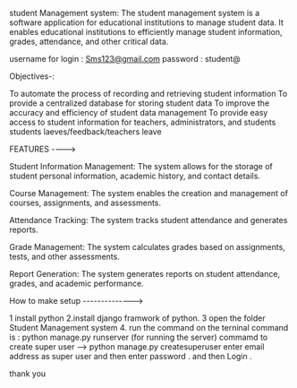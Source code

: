 student Management system: The student management system is a software application for educational institutions to manage student data. It enables educational institutions to efficiently manage student information, grades, attendance, and other critical data.



username for login : Sms123@gmail.com
password : student@


Objectives-:

To automate the process of recording and retrieving student information
To provide a centralized database for storing student data
To improve the accuracy and efficiency of student data management
To provide easy access to student information for teachers, administrators, and students
students laeves/feedback/teachers leave


FEATURES ---->

Student Information Management: The system allows for the storage of student personal information, academic history, and contact details.

Course Management: The system enables the creation and management of courses, assignments, and assessments.

Attendance Tracking: The system tracks student attendance and generates reports.

Grade Management: The system calculates grades based on assignments, tests, and other assessments.

Report Generation: The system generates reports on student attendance, grades, and academic performance.



How to make setup -------------->

1 install python
2.install django framwork of python.
3 open the folder Student Management system
4. run the command on the terninal
command is :   python manage.py runserver  (for running the server)
commamd to create super user --> 
python manage.py createsuperuser 
enter email address as super user 
and then enter password .
 and then Login .

thank you 





